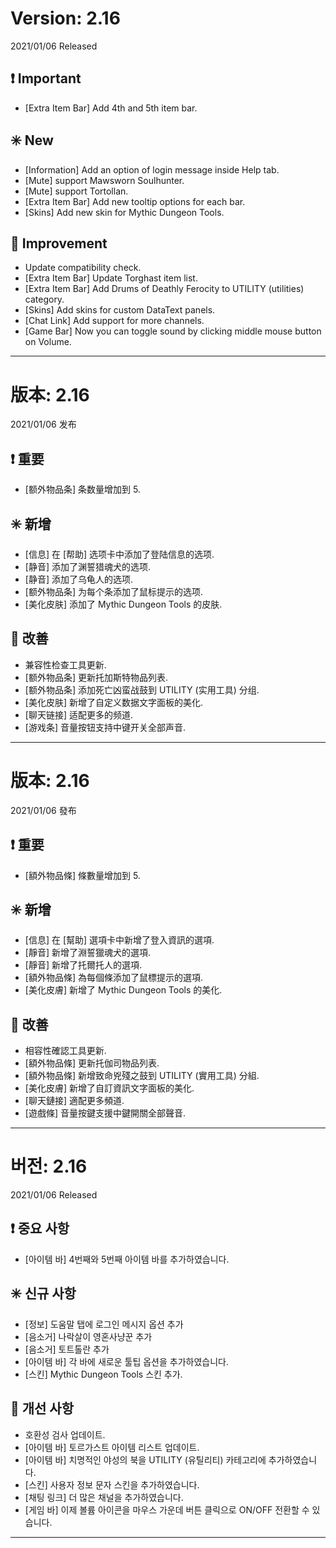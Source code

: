 # Version: 2.16
2021/01/06 Released
## ❗ Important
- [Extra Item Bar] Add 4th and 5th item bar.
## ✳️ New
- [Information] Add an option of login message inside Help tab.
- [Mute] support Mawsworn Soulhunter.
- [Mute] support Tortollan.
- [Extra Item Bar] Add new tooltip options for each bar.
- [Skins] Add new skin for Mythic Dungeon Tools.
## 💪 Improvement
- Update compatibility check.
- [Extra Item Bar] Update Torghast item list.
- [Extra Item Bar] Add Drums of Deathly Ferocity to UTILITY (utilities) category.
- [Skins] Add skins for custom DataText panels.
- [Chat Link] Add support for more channels.
- [Game Bar] Now you can toggle sound by clicking middle mouse button on Volume.

------
# 版本: 2.16
2021/01/06 发布
## ❗ 重要
- [额外物品条] 条数量增加到 5.
## ✳️ 新增
- [信息] 在 [帮助] 选项卡中添加了登陆信息的选项.
- [静音] 添加了渊誓猎魂犬的选项.
- [静音] 添加了乌龟人的选项.
- [额外物品条] 为每个条添加了鼠标提示的选项.
- [美化皮肤] 添加了 Mythic Dungeon Tools 的皮肤.
## 💪 改善
- 兼容性检查工具更新.
- [额外物品条] 更新托加斯特物品列表.
- [额外物品条] 添加死亡凶蛮战鼓到 UTILITY (实用工具) 分组.
- [美化皮肤] 新增了自定义数据文字面板的美化.
- [聊天链接] 适配更多的频道.
- [游戏条] 音量按钮支持中键开关全部声音.

------
# 版本: 2.16
2021/01/06 發布
## ❗ 重要
- [額外物品條] 條數量增加到 5.
## ✳️ 新增
- [信息] 在 [幫助] 選項卡中新增了登入資訊的選項.
- [靜音] 新增了淵誓獵魂犬的選項.
- [靜音] 新增了托爾托人的選項.
- [額外物品條] 為每個條添加了鼠標提示的選項.
- [美化皮膚] 新增了 Mythic Dungeon Tools 的美化.
## 💪 改善
- 相容性確認工具更新.
- [額外物品條] 更新托伽司物品列表.
- [額外物品條] 新增致命兇殘之鼓到 UTILITY (實用工具) 分組.
- [美化皮膚] 新增了自訂資訊文字面板的美化.
- [聊天鏈接] 適配更多頻道.
- [遊戲條] 音量按鍵支援中鍵開關全部聲音.

------
# 버전: 2.16
2021/01/06 Released
## ❗ 중요 사항
- [아이템 바] 4번째와 5번째 아이템 바를 추가하였습니다.
## ✳️ 신규 사항
- [정보] 도움말 탭에 로그인 메시지 옵션 추가
- [음소거] 나락살이 영혼사냥꾼 추가
- [음소거] 토트톨란 추가
- [아이템 바] 각 바에 새로운 툴팁 옵션을 추가하였습니다.
- [스킨] Mythic Dungeon Tools 스킨 추가.
## 💪 개선 사항
- 호환성 검사 업데이트.
- [아이템 바] 토르가스트 아이템 리스트 업데이트.
- [아이템 바] 치명적인 야성의 북을 UTILITY (유틸리티) 카테고리에 추가하였습니다.
- [스킨] 사용자 정보 문자 스킨을 추가하였습니다.
- [채팅 링크] 더 많은 채널을 추가하였습니다.
- [게임 바] 이제 볼륨 아이콘을 마우스 가운데 버튼 클릭으로 ON/OFF 전환할 수 있습니다.

------
